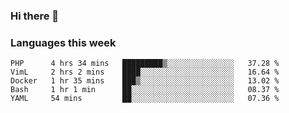  ### Hi there 👋
 
 ### Languages this week
<!--START_SECTION:waka-->
```text
PHP      4 hrs 34 mins   █████████▒░░░░░░░░░░░░░░░   37.28 % 
VimL     2 hrs 2 mins    ████░░░░░░░░░░░░░░░░░░░░░   16.64 % 
Docker   1 hr 35 mins    ███▒░░░░░░░░░░░░░░░░░░░░░   13.02 % 
Bash     1 hr 1 min      ██░░░░░░░░░░░░░░░░░░░░░░░   08.37 % 
YAML     54 mins         ██░░░░░░░░░░░░░░░░░░░░░░░   07.36 % 
```
<!--END_SECTION:waka-->
